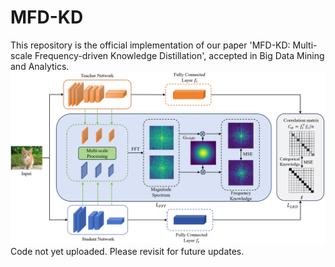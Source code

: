 # MFD-KD
This repository is the official implementation of our paper 'MFD-KD: Multi-scale Frequency-driven Knowledge Distillation', accepted in Big Data Mining and Analytics.
![MFD-KD](assets/MFD-KD.png "The framework of our multi-scale frequency-driven knowledge distillation (MFD-KD)")
Code not yet uploaded. Please revisit for future updates.


